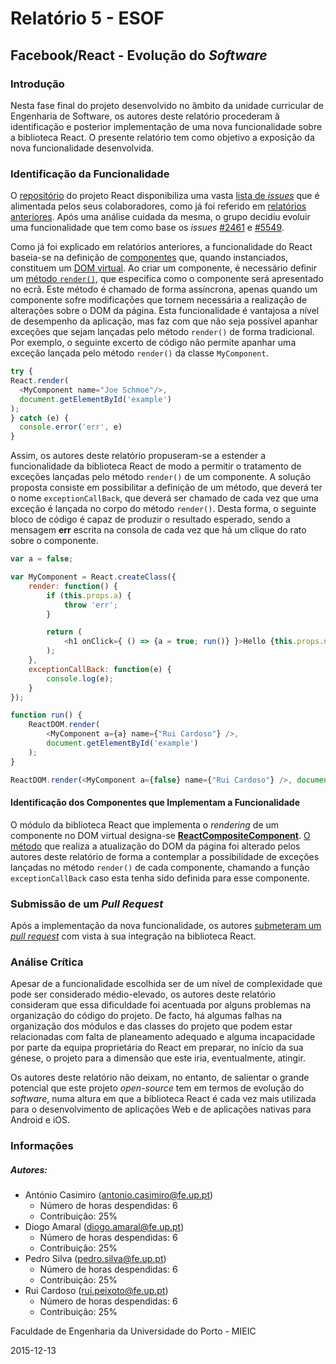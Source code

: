 # Relatório 5 - ESOF
## Facebook/React - Evolução do *Software*

### <a name="introducao"></a>Introdução

Nesta fase final do projeto desenvolvido no âmbito da unidade curricular de Engenharia de Software, os autores deste relatório procederam à identificação e posterior implementação de uma nova funcionalidade sobre a biblioteca React. O presente relatório tem como objetivo a exposição da nova funcionalidade desenvolvida. 

### <a name="feature"></a>Identificação da Funcionalidade

O [repositório](https://github.com/facebook/react) do projeto React disponibiliza uma vasta [lista de *issues*](https://github.com/facebook/react/issues) que é alimentada pelos seus colaboradores, como já foi referido em [relatórios anteriores](./Relatorio_2.md#levantamento). Após uma análise cuidada da mesma, o grupo decidiu evoluir uma funcionalidade que tem como base os *issues* [#2461](https://github.com/facebook/react/issues/2461) e [#5549](https://github.com/facebook/react/issues/5549).

Como já foi explicado em relatórios anteriores, a funcionalidade do React baseia-se na definição de [componentes](http://facebook.github.io/react/docs/component-specs.html) que, quando instanciados, constituem um [DOM virtual](http://facebook.github.io/react/docs/glossary.html). Ao criar um componente, é necessário definir um [método `render()`](http://facebook.github.io/react/docs/component-specs.html#render), que especifica como o componente será apresentado no ecrã. Este método é chamado de forma assíncrona, apenas quando um componente sofre modificações que tornem necessária a realização de alterações sobre o DOM da página. Esta funcionalidade é vantajosa a nível de desempenho da aplicação, mas faz com que não seja possível apanhar exceções que sejam lançadas pelo método `render()` de forma tradicional. Por exemplo, o seguinte excerto de código não permite apanhar uma exceção lançada pelo método `render()` da classe `MyComponent`.

```javascript
try {
React.render(
  <MyComponent name="Joe Schmoe"/>,
  document.getElementById('example')
); 
} catch (e) {
  console.error('err', e)
}
```

Assim, os autores deste relatório propuseram-se a estender a funcionalidade da biblioteca React de modo a permitir o tratamento de exceções lançadas pelo método `render()` de um componente. A solução proposta consiste em possibilitar a definição de um método, que deverá ter o nome `exceptionCallBack`, que deverá ser chamado de cada vez que uma exceção é lançada no corpo do método `render()`. Desta forma, o seguinte bloco de código é capaz de produzir o resultado esperado, sendo a mensagem **err** escrita na consola de cada vez que há um clique do rato sobre o componente.

```javascript
var a = false;

var MyComponent = React.createClass({
	render: function() {
		if (this.props.a) {
			throw 'err';
		}

		return (      
			<h1 onClick={ () => {a = true; run()} }>Hello {this.props.name}</h1>      
		);
	},
	exceptionCallBack: function(e) {
		console.log(e);
	}	
});

function run() {
	ReactDOM.render(
		<MyComponent a={a} name={"Rui Cardoso"} />,
		document.getElementById('example')
	);
}

ReactDOM.render(<MyComponent a={false} name={"Rui Cardoso"} />, document.getElementById('example'));
```

#### <a name="componentes"></a>Identificação dos Componentes que Implementam a Funcionalidade

O módulo da biblioteca React que implementa o *rendering* de um componente no DOM virtual designa-se [**ReactCompositeComponent**](https://github.com/facebook/react/blob/master/src/renderers/shared/reconciler/ReactCompositeComponent.js). [O método](https://github.com/rppc/react/blob/feature/src/renderers/shared/reconciler/ReactCompositeComponent.js#L787) que realiza a atualização do DOM da página foi alterado pelos autores deste relatório de forma a contemplar a possibilidade de exceções lançadas no método `render()` de cada componente, chamando a função `exceptionCallBack` caso esta tenha sido definida para esse componente.

### <a name="submissao"></a>Submissão de um *Pull Request*

Após a implementação da nova funcionalidade, os autores [submeteram um *pull request*](https://github.com/facebook/react/pull/5615) com vista à sua integração na biblioteca React.

### <a name="analise"></a>Análise Crítica

Apesar de a funcionalidade escolhida ser de um nível de complexidade que pode ser considerado médio-elevado, os autores deste relatório consideram que essa dificuldade foi acentuada por alguns problemas na organização do código do projeto. De facto, há algumas falhas na organização dos módulos e das classes do projeto que podem estar relacionadas com falta de planeamento adequado e alguma incapacidade por parte da equipa proprietária do React em preparar, no início da sua génese, o projeto para a dimensão que este iria, eventualmente, atingir.

Os autores deste relatório não deixam, no entanto, de salientar o grande potencial que este projeto *open-source* tem em termos de evolução do *software*, numa altura em que a biblioteca React é cada vez mais utilizada para o desenvolvimento de aplicações Web e de aplicações nativas para Android e iOS.

### <a name="info"></a>Informações

##### Autores:

* António Casimiro (antonio.casimiro@fe.up.pt)
	* Número de horas despendidas: 6
	* Contribuição: 25%
* Diogo Amaral (diogo.amaral@fe.up.pt)
	* Número de horas despendidas: 6
	* Contribuição: 25%
* Pedro Silva (pedro.silva@fe.up.pt)
	* Número de horas despendidas: 6
	* Contribuição: 25%
* Rui Cardoso (rui.peixoto@fe.up.pt)
	* Número de horas despendidas: 6
	* Contribuição: 25%

Faculdade de Engenharia da Universidade do Porto - MIEIC

2015-12-13

